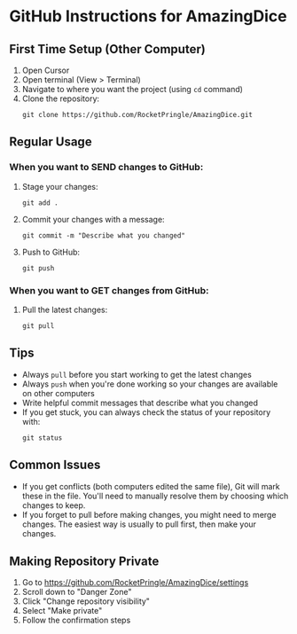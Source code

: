 # GitHub Instructions for AmazingDice

## First Time Setup (Other Computer)
1. Open Cursor
2. Open terminal (View > Terminal)
3. Navigate to where you want the project (using `cd` command)
4. Clone the repository:
   ```
   git clone https://github.com/RocketPringle/AmazingDice.git
   ```

## Regular Usage

### When you want to SEND changes to GitHub:
1. Stage your changes:
   ```
   git add .
   ```
2. Commit your changes with a message:
   ```
   git commit -m "Describe what you changed"
   ```
3. Push to GitHub:
   ```
   git push
   ```

### When you want to GET changes from GitHub:
1. Pull the latest changes:
   ```
   git pull
   ```

## Tips
- Always `pull` before you start working to get the latest changes
- Always `push` when you're done working so your changes are available on other computers
- Write helpful commit messages that describe what you changed
- If you get stuck, you can always check the status of your repository with:
  ```
  git status
  ```

## Common Issues
- If you get conflicts (both computers edited the same file), Git will mark these in the file. You'll need to manually resolve them by choosing which changes to keep.
- If you forget to pull before making changes, you might need to merge changes. The easiest way is usually to pull first, then make your changes.

## Making Repository Private
1. Go to https://github.com/RocketPringle/AmazingDice/settings
2. Scroll down to "Danger Zone"
3. Click "Change repository visibility"
4. Select "Make private"
5. Follow the confirmation steps 